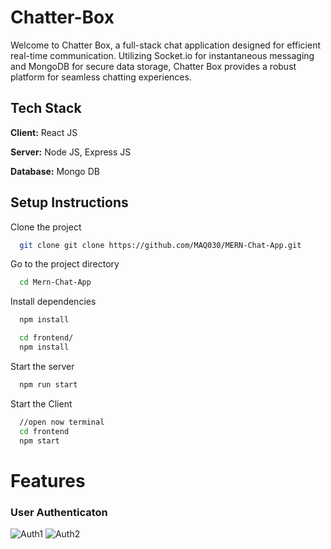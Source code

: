 # Chatter-Box

Welcome to Chatter Box, a full-stack chat application designed for efficient real-time communication. Utilizing Socket.io for instantaneous messaging and MongoDB for secure data storage, Chatter Box provides a robust platform for seamless chatting experiences.
## Tech Stack

**Client:** React JS

**Server:** Node JS, Express JS

**Database:** Mongo DB
  
## Setup Instructions

Clone the project

```bash
  git clone git clone https://github.com/MAQ030/MERN-Chat-App.git
```

Go to the project directory

```bash
  cd Mern-Chat-App
```

Install dependencies

```bash
  npm install
```

```bash
  cd frontend/
  npm install
```

Start the server

```bash
  npm run start
```
Start the Client

```bash
  //open now terminal
  cd frontend
  npm start
```
# Features

### User Authenticaton
![Auth1](https://github.com/MAQ030/MERN-Chat-App/assets/156931518/c1deb20a-427a-4289-a11d-4f5a2c1194c3)
![Auth2](https://github.com/MAQ030/MERN-Chat-App/assets/156931518/a07ea9e9-caea-42eb-9f67-0465c8694e0a)




